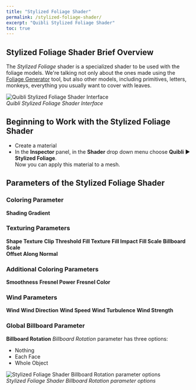 ```yaml
---
title: "Stylized Foliage Shader"
permalink: /stylized-foliage-shader/
excerpt: "Quibli Stylized Foliage Shader"
toc: true
---
```



## Stylized Foliage Shader Brief Overview

The _Stylized Foliage_ shader is a specialized shader to be used with the foliage models. We're talking not only about the ones made using the [Foliage Generator](../foliage-generator) tool, but also other models, including primitives, letters, monkeys, everything you usually want to cover with leaves.  


![Quibli Stylized Foliage Shader Interface](/quibli-doc/assets/images/manual_images/quibli_stylized_foliage_shader_interface.png)  
*Quibli Stylized Foliage Shader Interface*


## Beginning to Work with the Stylized Foliage Shader

* Create a material
* In the **Inspector** panel, in the **Shader** drop down menu choose **Quibli** ▶︎ **Stylized Foliage**.  
Now you can apply this material to a mesh.


## Parameters of the Stylized Foliage Shader

### Coloring Parameter

**Shading Gradient**

### Texturing Parameters

**Shape Texture** 
**Clip Threshold** 
**Fill Texture** 
**Fill Impact** 
**Fill Scale** 
**Billboard Scale**  
**Offset Along Normal** 

### Additional Coloring Parameters

**Smoothness** 
**Fresnel Power** 
**Fresnel Color** 

### Wind Parameters

**Wind** 
**Wind Direction** 
**Wind Speed** 
**Wind Turbulence** 
**Wind Strength** 

### Global Billboard Parameter

**Billboard Rotation** 
_Billboard Rotation_ parameter has three options:  
  * Nothing
  * Each Face
  * Whole Object

![Stylized Foliage Shader Billboard Rotation parameter options](/quibli-doc/assets/images/manual_images/quibli_stylized_grass_shader_billboard_rotation_options.png)  
*Stylized Foliage Shader Billboard Rotation parameter options*
